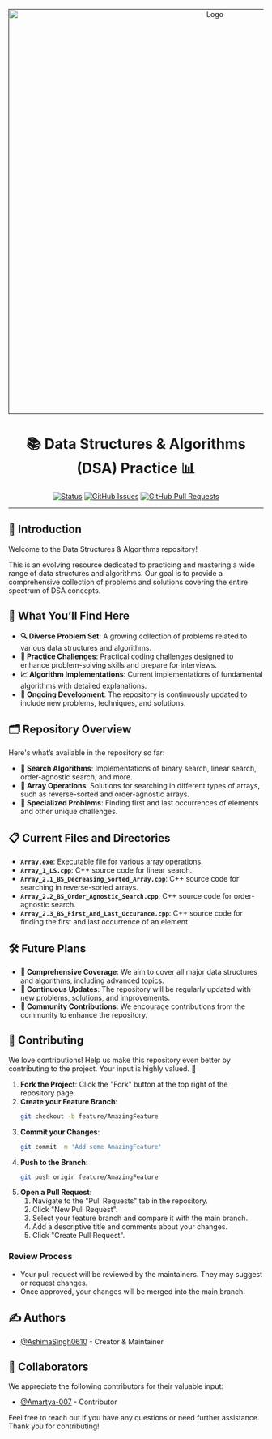
<p align="center">
  <a href="" rel="noopener">
    <img width="800" height="800" src="https://media.licdn.com/dms/image/C5622AQHk7RgXgxrOgQ/feedshare-shrink_800/0/1676361265109?e=2147483647&v=beta&t=fB9Djaq41Qj_1BHxoIKcKEQQldWniuLjZ54WtRhPh3Y" alt="Logo">
  </a>
</p>

<div align="center">
  <h1>📚 Data Structures & Algorithms (DSA) Practice 📊</h1>
  
  [![Status](https://img.shields.io/badge/status-active-success.svg)]()
  [![GitHub Issues](https://img.shields.io/github/issues/AshimaSingh0610/Data_Structures_And_Algorithms.svg)](https://github.com/AshimaSingh0610/Data_Structures_And_Algorithms/issues)
  [![GitHub Pull Requests](https://img.shields.io/github/issues-pr/AshimaSingh0610/Data_Structures_And_Algorithms.svg)](https://github.com/AshimaSingh0610/Data_Structures_And_Algorithms/pulls)
</div>

---

## 📖 Introduction

Welcome to the Data Structures & Algorithms repository!

This is an evolving resource dedicated to practicing and mastering a wide range of data structures and algorithms. Our goal is to provide a comprehensive collection of problems and solutions covering the entire spectrum of DSA concepts.

## 🚀 What You’ll Find Here

- **🔍 Diverse Problem Set**: A growing collection of problems related to various data structures and algorithms.
- **🧠 Practice Challenges**: Practical coding challenges designed to enhance problem-solving skills and prepare for interviews.
- **📈 Algorithm Implementations**: Current implementations of fundamental algorithms with detailed explanations.
- **💬 Ongoing Development**: The repository is continuously updated to include new problems, techniques, and solutions.

## 🗂️ Repository Overview

Here's what’s available in the repository so far:

- **🔎 Search Algorithms**: Implementations of binary search, linear search, order-agnostic search, and more.
- **🔢 Array Operations**: Solutions for searching in different types of arrays, such as reverse-sorted and order-agnostic arrays.
- **🔄 Specialized Problems**: Finding first and last occurrences of elements and other unique challenges.

## 📋 Current Files and Directories

- **`Array.exe`**: Executable file for various array operations.
- **`Array_1_LS.cpp`**: C++ source code for linear search.
- **`Array_2.1_BS_Decreasing_Sorted_Array.cpp`**: C++ source code for searching in reverse-sorted arrays.
- **`Array_2.2_BS_Order_Agnostic_Search.cpp`**: C++ source code for order-agnostic search.
- **`Array_2.3_BS_First_And_Last_Occurance.cpp`**: C++ source code for finding the first and last occurrence of an element.

## 🛠️ Future Plans

- **🌟 Comprehensive Coverage**: We aim to cover all major data structures and algorithms, including advanced topics.
- **🔄 Continuous Updates**: The repository will be regularly updated with new problems, solutions, and improvements.
- **🔧 Community Contributions**: We encourage contributions from the community to enhance the repository.

## 🙌 Contributing

We love contributions! Help us make this repository even better by contributing to the project. Your input is highly valued. 🤗

1. **Fork the Project**: Click the "Fork" button at the top right of the repository page.
2. **Create your Feature Branch**:
    ```bash
    git checkout -b feature/AmazingFeature
    ```
3. **Commit your Changes**:
    ```bash
    git commit -m 'Add some AmazingFeature'
    ```
4. **Push to the Branch**:
    ```bash
    git push origin feature/AmazingFeature
    ```
5. **Open a Pull Request**:
    1. Navigate to the "Pull Requests" tab in the repository.
    2. Click "New Pull Request".
    3. Select your feature branch and compare it with the main branch.
    4. Add a descriptive title and comments about your changes.
    5. Click "Create Pull Request".

### Review Process

- Your pull request will be reviewed by the maintainers. They may suggest or request changes.
- Once approved, your changes will be merged into the main branch.

## ✍️ Authors

- [@AshimaSingh0610](https://github.com/AshimaSingh0610) - Creator & Maintainer

## 🤝 Collaborators

We appreciate the following contributors for their valuable input:

- [@Amartya-007](https://github.com/Amartya-007) - Contributor

Feel free to reach out if you have any questions or need further assistance. Thank you for contributing!
